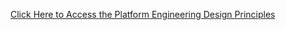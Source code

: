 [Click Here to Access the Platform Engineering Design Principles](/Design-Principles/Data-and-AI-Manifesto.md)